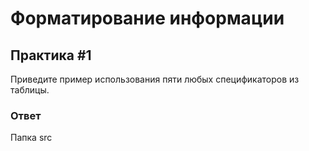 # Форматирование информации

## Практика #1

Приведите пример использования пяти любых спецификаторов из таблицы.

### Ответ

Папка src